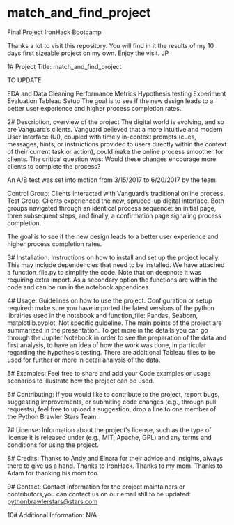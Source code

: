 # match_and_find_project
Final Project IronHack Bootcamp

Thanks a lot to visit this repository.
You will find in it the results of my 10 days first sizeable project on my own.
Enjoy the visit.
JP

1# Project Title: match_and_find_project

TO UPDATE

EDA and Data Cleaning Performance Metrics Hypothesis testing Experiment Evaluation Tableau Setup
The goal is to see if the new design leads to a better user experience and higher process completion rates.

2# Description, overview of the project
The digital world is evolving, and so are Vanguard’s clients. Vanguard believed that a more intuitive and modern User Interface (UI), coupled with timely in-context prompts (cues, messages, hints, or instructions provided to users directly within the context of their current task or action), could make the online process smoother for clients. The critical question was: Would these changes encourage more clients to complete the process?

An A/B test was set into motion from 3/15/2017 to 6/20/2017 by the team.

Control Group: Clients interacted with Vanguard’s traditional online process.
Test Group: Clients experienced the new, spruced-up digital interface.
Both groups navigated through an identical process sequence: an initial page, three subsequent steps, and finally, a confirmation page signaling process completion.

The goal is to see if the new design leads to a better user experience and higher process completion rates.

3# Installation: Instructions on how to install and set up the project locally. This may include dependencies that need to be installed.
We have attached a function_file.py to simplify the code. Note that on deepnote it was requiring extra import. As a secondary option the functions are within the code and can be run in the notebook appendices.

4# Usage: Guidelines on how to use the project. 
Configuration or setup required: make sure you have imported the latest versions of the python librairies used in the notebook and function_file: Pandas, Seaborn, matplotlib.pyplot, 
Not specific guideline. The main points of the project are summarized in the presentation. 
To get more in the details you can go through the Jupiter Notebook in order to see the preparation of the data and first analysis, to have an idea of how the work was done, in particular regarding the hypothesis testing.
There are additional Tableau files to be used for further or more in detail analysis of the data.

5# Examples: 
Feel free to share and add your Code examples or usage scenarios to illustrate how the project can be used.

6# Contributing: 
If you would like to contribute to the project,  report bugs, suggesting improvements, or submiting code changes (e.g., through pull requests), feel free to upload a suggestion, drop a line to one member of the Python Brawler Stars Team.

7# License: Information about the project's license, such as the type of license it is released under (e.g., MIT, Apache, GPL) and any terms and conditions for using the project.

8# Credits: 
Thanks to Andy and Elnara for their advice and insights, always there to give us a hand. Thanks to IronHack. Thanks to my mom. Thanks to Adam for thanking his mom too.

9# Contact: Contact information for the project maintainers or contributors,you can contact us on our email still to be updated: pythonbrawlerstars@stars.com

10# Additional Information: N/A
